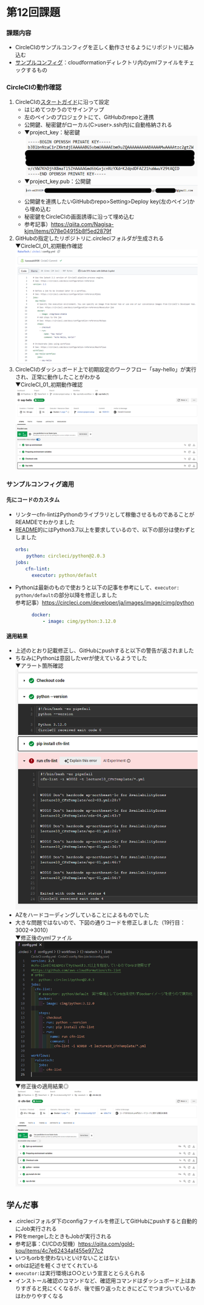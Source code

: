 # 第12回課題
### 課題内容  
- CircleCIのサンプルコンフィグを正しく動作させるようにリポジトリに組み込む
- [サンプルコンフィグ](https://github.com/MasatoshiMizumoto/raisetech_documents/tree/main/aws/samples/circleci)：cloudformationディレクトリ内のymlファイルをチェックするもの
### CircleCIの動作確認
1. CircleCIの[スタートガイド](https://circleci.com/docs/ja/getting-started/)に沿って設定
   * はじめてつかうのでサインアップ
   * 左のペインのプロジェクトにて、GitHubのrepoと連携
   * 公開鍵、秘密鍵がローカル(C>user>.ssh内)に自動格納される
   * ▼project_key：秘密鍵<br>
    ![秘密鍵のイメージ](image_12/CircleCI_001_秘密鍵のイメージ.png)
   * ▼project_key.pub：公開鍵<br>
    ![公開鍵のイメージ](image_12/CircleCI_002_公開鍵のイメージ.png)
   * 公開鍵を連携したいGitHubのrepo>Setting>Deploy key(左のペイン)から埋め込む
   * 秘密鍵をCircleCIの画面誘導に沿って埋め込む
   * 参考記事）https://qiita.com/Nagisa-kjm/items/078e04915b8f5ed2879f
2. GitHubの指定したリポジトリに.circleciフォルダが生成される<br>
▼CircleCI_01_初期動作確認<br>
![GitHubに自動生成された、初期動作確認時のデフォルトのconfig](image_12/CircleCI_02_初期動作確認時のデフォルトのconfig.png)
3. CircleCIのダッシュボード上で初期設定のワークフロー「say-hello」が実行され、正常に動作したことがわかる<br>
▼CircleCI_01_初期動作確認<br>
![CircleCI_01_初期動作確認](image_12/CircleCI_01_初期動作確認.png)

### サンプルコンフィグ適用
#### 先にコードのカスタム
* リンターcfn-lintはPythonのライブラリとして稼働させるものであることがREAMDEでわかりました
* [README](https://github.com/aws-cloudformation/cfn-lint)的にはPython3.7以上を要求しているので、以下の部分は使わずとしました
  ```yml
  orbs:
      python: circleci/python@2.0.3
  jobs:
    　cfn-lint:
        executor: python/default
  ```
* Pythonは最新のもので使おうと以下の記事を参考にして、```executor: python/default```の部分以降を修正しました<br>
参考記事）https://circleci.com/developer/ja/images/image/cimg/python
  ```yml
        docker:
            - image: cimg/python:3.12.0
  ```
#### 適用結果
* 上述のとおり記載修正し、GitHubにpushすると以下の警告が返されました
* ちなみにPythonは意図したverが使えているようでした<br>
 ▼アラート箇所確認<br>
 ![アラート箇所確認](image_12/CircleCI_04_アラート箇所確認.png)
* AZをハードコーディングしていることによるものでした
* 大きな問題ではないので、下図の通りコードを修正しました（19行目：3002→3010）<br>
 ▼修正後のymlファイル<br>
 ![修正後のymlファイル](image_12/CircleCI_03_修正後のymlファイル.png)<br>
 ▼修正後の適用結果◎<br>
 ![成功](image_12/CircleCI_05_成功.png)


## 学んだ事
- .circleciフォルダ下のconfigファイルを修正してGitHubにpushすると自動的にJob実行される
- PRをmergeしたときもJobが実行される
- 参考記事：CI/CDの契機）https://qiita.com/gold-kou/items/4c7e62434af455e977c2
- いつもorbを使わないといけないことはない
- orbは記述を軽くさせてくれている
- ```executor:```は実行環境は○○という宣言ととらえられる
- インストール確認のコマンドなど、確認用コマンドはダッシュボード上はありすぎると見にくくなるが、後で振り返ったときにどこでつまづいているかはわかりやすくなる

